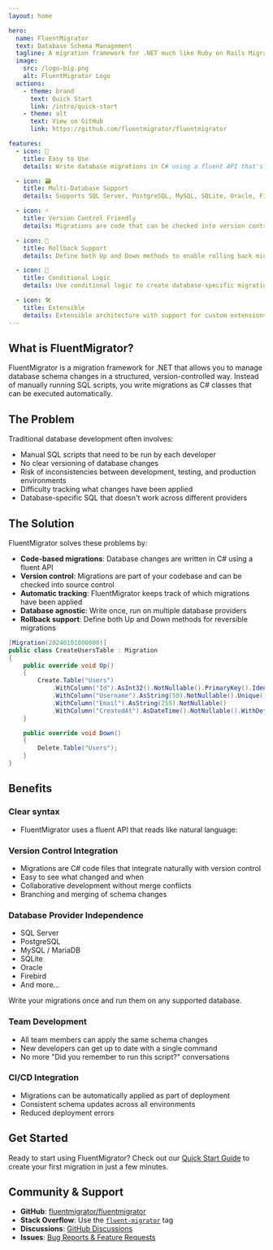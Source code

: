 ```yaml
---
layout: home

hero:
  name: FluentMigrator
  text: Database Schema Management
  tagline: A migration framework for .NET much like Ruby on Rails Migrations
  image:
    src: /logo-big.png
    alt: FluentMigrator Logo
  actions:
    - theme: brand
      text: Quick Start
      link: /intro/quick-start
    - theme: alt
      text: View on GitHub
      link: https://github.com/fluentmigrator/fluentmigrator

features:
  - icon: 🚀
    title: Easy to Use
    details: Write database migrations in C# using a fluent API that's easy to learn and understand.

  - icon: 🗃️
    title: Multi-Database Support
    details: Supports SQL Server, PostgreSQL, MySQL, SQLite, Oracle, Firebird, and more database providers.

  - icon: ⚡
    title: Version Control Friendly
    details: Migrations are code that can be checked into version control and shared across teams.

  - icon: 🔄
    title: Rollback Support
    details: Define both Up and Down methods to enable rolling back migrations when needed.

  - icon: 🎯
    title: Conditional Logic
    details: Use conditional logic to create database-specific migrations for different providers.

  - icon: 🛠️
    title: Extensible
    details: Extensible architecture with support for custom extensions and database-specific features.
---
```


## What is FluentMigrator?

FluentMigrator is a migration framework for .NET that allows you to manage database schema changes in a structured, version-controlled way. Instead of manually running SQL scripts, you write migrations as C# classes that can be executed automatically.

## The Problem

Traditional database development often involves:
- Manual SQL scripts that need to be run by each developer
- No clear versioning of database changes
- Risk of inconsistencies between development, testing, and production environments
- Difficulty tracking what changes have been applied
- Database-specific SQL that doesn't work across different providers

## The Solution

FluentMigrator solves these problems by:
- **Code-based migrations**: Database changes are written in C# using a fluent API
- **Version control**: Migrations are part of your codebase and can be checked into source control
- **Automatic tracking**: FluentMigrator keeps track of which migrations have been applied
- **Database agnostic**: Write once, run on multiple database providers
- **Rollback support**: Define both Up and Down methods for reversible migrations

```csharp
[Migration(20240101000000)]
public class CreateUsersTable : Migration
{
    public override void Up()
    {
        Create.Table("Users")
            .WithColumn("Id").AsInt32().NotNullable().PrimaryKey().Identity()
            .WithColumn("Username").AsString(50).NotNullable().Unique()
            .WithColumn("Email").AsString(255).NotNullable()
            .WithColumn("CreatedAt").AsDateTime().NotNullable().WithDefault(SystemMethods.CurrentDateTime);
    }

    public override void Down()
    {
        Delete.Table("Users");
    }
}
```

## Benefits

### Clear syntax
* FluentMigrator uses a fluent API that reads like natural language:

### Version Control Integration
- Migrations are C# code files that integrate naturally with version control
- Easy to see what changed and when
- Collaborative development without merge conflicts
- Branching and merging of schema changes

### Database Provider Independence
- SQL Server
- PostgreSQL
- MySQL / MariaDB
- SQLite
- Oracle
- Firebird
- And more...

Write your migrations once and run them on any supported database.

### Team Development
- All team members can apply the same schema changes
- New developers can get up to date with a single command
- No more "Did you remember to run this script?" conversations

### CI/CD Integration
- Migrations can be automatically applied as part of deployment
- Consistent schema updates across all environments
- Reduced deployment errors

## Get Started

Ready to start using FluentMigrator? Check out our [Quick Start Guide](/intro/quick-start.md) to create your first migration in just a few minutes.

## Community & Support

- **GitHub**: [fluentmigrator/fluentmigrator](https://github.com/fluentmigrator/fluentmigrator)
- **Stack Overflow**: Use the [`fluent-migrator`](https://stackoverflow.com/questions/tagged/fluent-migrator) tag
- **Discussions**: [GitHub Discussions](https://github.com/fluentmigrator/fluentmigrator/discussions)
- **Issues**: [Bug Reports & Feature Requests](https://github.com/fluentmigrator/fluentmigrator/issues)
